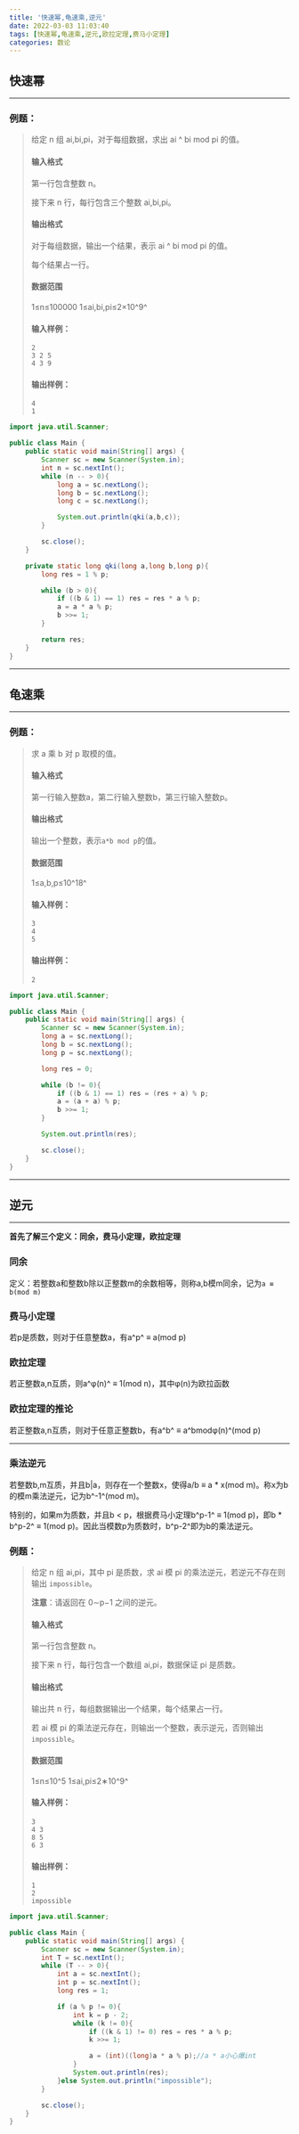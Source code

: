 ```yaml
---
title: '快速幂,龟速乘,逆元'
date: 2022-03-03 11:03:40
tags: [快速幂,龟速乘,逆元,欧拉定理,费马小定理]
categories: 数论
---
```


## 快速幂

------

### 例题：

> 给定 n 组 ai,bi,pi，对于每组数据，求出 ai ^ bi mod pi 的值。
>
> #### 输入格式
>
> 第一行包含整数 n。
>
> 接下来 n 行，每行包含三个整数 ai,bi,pi。
>
> #### 输出格式
>
> 对于每组数据，输出一个结果，表示 ai ^ bi mod pi 的值。
>
> 每个结果占一行。
>
> #### 数据范围
>
> 1≤n≤100000
> 1≤ai,bi,pi≤2×10^9^
>
> #### 输入样例：
>
> ```
> 2
> 3 2 5
> 4 3 9
> ```
>
> #### 输出样例：
>
> ```
> 4
> 1
> ```

```java
import java.util.Scanner;

public class Main {
    public static void main(String[] args) {
        Scanner sc = new Scanner(System.in);
        int n = sc.nextInt();
        while (n -- > 0){
            long a = sc.nextLong();
            long b = sc.nextLong();
            long c = sc.nextLong();

            System.out.println(qki(a,b,c));
        }

        sc.close();
    }

    private static long qki(long a,long b,long p){
        long res = 1 % p;

        while (b > 0){
            if ((b & 1) == 1) res = res * a % p;
            a = a * a % p;
            b >>= 1;
        }

        return res;
    }
}
```

---------

## 龟速乘

-------

### 例题：

> 求 a 乘 b 对 p 取模的值。
>
> #### 输入格式
>
> 第一行输入整数a，第二行输入整数b，第三行输入整数p。
>
> #### 输出格式
>
> 输出一个整数，表示`a*b mod p`的值。
>
> #### 数据范围
>
> 1≤a,b,p≤10^18^
>
> #### 输入样例：
>
> ```
> 3
> 4
> 5
> ```
>
> #### 输出样例：
>
> ```
> 2
> ```

```java
import java.util.Scanner;

public class Main {
    public static void main(String[] args) {
        Scanner sc = new Scanner(System.in);
        long a = sc.nextLong();
        long b = sc.nextLong();
        long p = sc.nextLong();

        long res = 0;

        while (b != 0){
            if ((b & 1) == 1) res = (res + a) % p;
            a = (a + a) % p;
            b >>= 1;
        }

        System.out.println(res);

        sc.close();
    }
}
```

---------

## 逆元

------

**首先了解三个定义：同余，费马小定理，欧拉定理**

### 同余

定义：若整数a和整数b除以正整数m的余数相等，则称a,b模m同余，记为`a ≡ b(mod m)`

### 费马小定理

若p是质数，则对于任意整数a，有a^p^ ≡ a(mod p)

### 欧拉定理

若正整数a,n互质，则a^φ(n)^ ≡ 1(mod n)，其中φ(n)为欧拉函数

### 欧拉定理的推论

若正整数a,n互质，则对于任意正整数b，有a^b^ ≡ a^bmodφ(n)^(mod p)

-----

### 乘法逆元

若整数b,m互质，并且b|a，则存在一个整数x，使得a/b ≡ a * x(mod m)。称x为b的模m乘法逆元，记为b^-1^(mod m)。

特别的，如果m为质数，并且b < p，根据费马小定理b^p-1^ ≡ 1(mod p)，即b * b^p-2^ ≡ 1(mod p)。因此当模数p为质数时，b^p-2^即为b的乘法逆元。

### 例题：

> 给定 n 组 ai,pi，其中 pi 是质数，求 ai 模 pi 的乘法逆元，若逆元不存在则输出 `impossible`。
>
> **注意**：请返回在 0∼p−1 之间的逆元。
>
> #### 输入格式
>
> 第一行包含整数 n。
>
> 接下来 n 行，每行包含一个数组 ai,pi，数据保证 pi 是质数。
>
> #### 输出格式
>
> 输出共 n 行，每组数据输出一个结果，每个结果占一行。
>
> 若 ai 模 pi 的乘法逆元存在，则输出一个整数，表示逆元，否则输出 `impossible`。
>
> #### 数据范围
>
> 1≤n≤10^5
> 1≤ai,pi≤2∗10^9^
>
> #### 输入样例：
>
> ```
> 3
> 4 3
> 8 5
> 6 3
> ```
>
> #### 输出样例：
>
> ```
> 1
> 2
> impossible
> ```

```java
import java.util.Scanner;

public class Main {
    public static void main(String[] args) {
        Scanner sc = new Scanner(System.in);
        int T = sc.nextInt();
        while (T -- > 0){
            int a = sc.nextInt();
            int p = sc.nextInt();
            long res = 1;

            if (a % p != 0){
                int k = p - 2;
                while (k != 0){
                    if ((k & 1) != 0) res = res * a % p;
                    k >>= 1;

                    a = (int)((long)a * a % p);//a * a小心爆int
                }
                System.out.println(res);
            }else System.out.println("impossible");
        }

        sc.close();
    }
}
```

